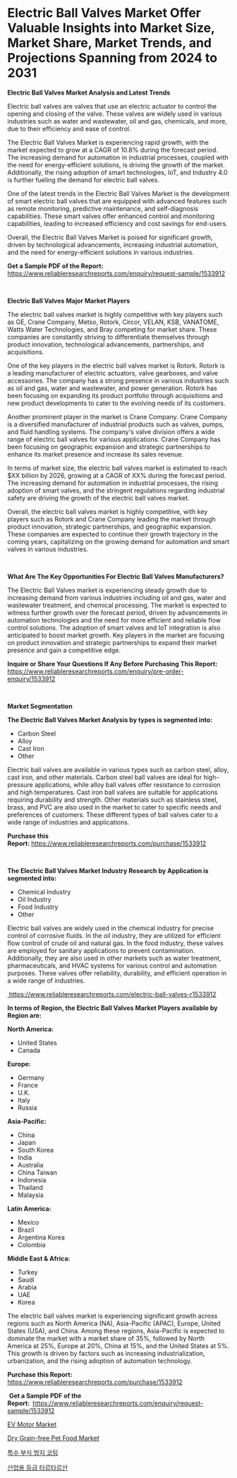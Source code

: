 <p><h1>Electric Ball Valves Market Offer Valuable Insights into Market Size, Market Share, Market Trends, and Projections Spanning from 2024 to 2031</h1></p><p><strong>Electric Ball Valves Market Analysis and Latest Trends</strong></p>
<p><p>Electric ball valves are valves that use an electric actuator to control the opening and closing of the valve. These valves are widely used in various industries such as water and wastewater, oil and gas, chemicals, and more, due to their efficiency and ease of control.</p><p>The Electric Ball Valves Market is experiencing rapid growth, with the market expected to grow at a CAGR of 10.8% during the forecast period. The increasing demand for automation in industrial processes, coupled with the need for energy-efficient solutions, is driving the growth of the market. Additionally, the rising adoption of smart technologies, IoT, and Industry 4.0 is further fueling the demand for electric ball valves.</p><p>One of the latest trends in the Electric Ball Valves Market is the development of smart electric ball valves that are equipped with advanced features such as remote monitoring, predictive maintenance, and self-diagnosis capabilities. These smart valves offer enhanced control and monitoring capabilities, leading to increased efficiency and cost savings for end-users.</p><p>Overall, the Electric Ball Valves Market is poised for significant growth, driven by technological advancements, increasing industrial automation, and the need for energy-efficient solutions in various industries.</p></p>
<p><strong>Get a Sample PDF of the Report:&nbsp;</strong> <a href="https://www.reliableresearchreports.com/enquiry/request-sample/1533912">https://www.reliableresearchreports.com/enquiry/request-sample/1533912</a></p>
<p>&nbsp;</p>
<p><strong>Electric Ball Valves Major Market Players</strong></p>
<p><p>The electric ball valves market is highly competitive with key players such as GE, Crane Company, Metso, Rotork, Circor, VELAN, KSB, VANATOME, Watts Water Technologies, and Bray competing for market share. These companies are constantly striving to differentiate themselves through product innovation, technological advancements, partnerships, and acquisitions.</p><p>One of the key players in the electric ball valves market is Rotork. Rotork is a leading manufacturer of electric actuators, valve gearboxes, and valve accessories. The company has a strong presence in various industries such as oil and gas, water and wastewater, and power generation. Rotork has been focusing on expanding its product portfolio through acquisitions and new product developments to cater to the evolving needs of its customers.</p><p>Another prominent player in the market is Crane Company. Crane Company is a diversified manufacturer of industrial products such as valves, pumps, and fluid handling systems. The company's valve division offers a wide range of electric ball valves for various applications. Crane Company has been focusing on geographic expansion and strategic partnerships to enhance its market presence and increase its sales revenue.</p><p>In terms of market size, the electric ball valves market is estimated to reach $XX billion by 2026, growing at a CAGR of XX% during the forecast period. The increasing demand for automation in industrial processes, the rising adoption of smart valves, and the stringent regulations regarding industrial safety are driving the growth of the electric ball valves market.</p><p>Overall, the electric ball valves market is highly competitive, with key players such as Rotork and Crane Company leading the market through product innovation, strategic partnerships, and geographic expansion. These companies are expected to continue their growth trajectory in the coming years, capitalizing on the growing demand for automation and smart valves in various industries.</p></p>
<p>&nbsp;</p>
<p><strong>What Are The Key Opportunities For Electric Ball Valves Manufacturers?</strong></p>
<p><p>The Electric Ball Valves market is experiencing steady growth due to increasing demand from various industries including oil and gas, water and wastewater treatment, and chemical processing. The market is expected to witness further growth over the forecast period, driven by advancements in automation technologies and the need for more efficient and reliable flow control solutions. The adoption of smart valves and IoT integration is also anticipated to boost market growth. Key players in the market are focusing on product innovation and strategic partnerships to expand their market presence and gain a competitive edge.</p></p>
<p><strong>Inquire or Share Your Questions If Any Before Purchasing This Report:</strong> <a href="https://www.reliableresearchreports.com/enquiry/pre-order-enquiry/1533912">https://www.reliableresearchreports.com/enquiry/pre-order-enquiry/1533912</a></p>
<p>&nbsp;</p>
<p><strong>Market Segmentation</strong></p>
<p><strong>The Electric Ball Valves Market Analysis by types is segmented into:</strong></p>
<p><ul><li>Carbon Steel</li><li>Alloy</li><li>Cast Iron</li><li>Other</li></ul></p>
<p><p>Electric ball valves are available in various types such as carbon steel, alloy, cast iron, and other materials. Carbon steel ball valves are ideal for high-pressure applications, while alloy ball valves offer resistance to corrosion and high temperatures. Cast iron ball valves are suitable for applications requiring durability and strength. Other materials such as stainless steel, brass, and PVC are also used in the market to cater to specific needs and preferences of customers. These different types of ball valves cater to a wide range of industries and applications.</p></p>
<p><strong>Purchase this Report:&nbsp;</strong><a href="https://www.reliableresearchreports.com/purchase/1533912">https://www.reliableresearchreports.com/purchase/1533912</a></p>
<p>&nbsp;</p>
<p><strong>The Electric Ball Valves Market Industry Research by Application is segmented into:</strong></p>
<p><ul><li>Chemical Industry</li><li>Oil Industry</li><li>Food Industry</li><li>Other</li></ul></p>
<p><p>Electric ball valves are widely used in the chemical industry for precise control of corrosive fluids. In the oil industry, they are utilized for efficient flow control of crude oil and natural gas. In the food industry, these valves are employed for sanitary applications to prevent contamination. Additionally, they are also used in other markets such as water treatment, pharmaceuticals, and HVAC systems for various control and automation purposes. These valves offer reliability, durability, and efficient operation in a wide range of industries.</p></p>
<p><a href="https://www.reliableresearchreports.com/electric-ball-valves-r1533912">&nbsp;https://www.reliableresearchreports.com/electric-ball-valves-r1533912</a></p>
<p><strong>In terms of Region, the Electric Ball Valves Market Players available by Region are:</strong></p>
<p>
    <p> <strong> North America: </strong>
        <ul>
            <li>United States</li>
            <li>Canada</li>
        </ul>
        </p> 
    <p> <strong> Europe: </strong>
        <ul>
            <li>Germany</li>
            <li>France</li>
            <li>U.K.</li>
            <li>Italy</li>
            <li>Russia</li>
        </ul>
        </p> 
    <p> <strong> Asia-Pacific: </strong>
        <ul>
            <li>China</li>
            <li>Japan</li>
            <li>South Korea</li>
            <li>India</li>
            <li>Australia</li>
            <li>China Taiwan</li>
            <li>Indonesia</li>
            <li>Thailand</li>
            <li>Malaysia</li>
        </ul>
        </p> 
    <p> <strong> Latin America: </strong>
        <ul>
            <li>Mexico</li>
            <li>Brazil</li>
            <li>Argentina Korea</li>
            <li>Colombia</li>
        </ul>
        </p> 
    <p> <strong> Middle East & Africa: </strong>
        <ul>
            <li>Turkey</li>
            <li>Saudi</li>
            <li>Arabia</li>
            <li>UAE</li>
            <li>Korea</li>
        </ul>
    </p>
    </p>
<p><p>The electric ball valves market is experiencing significant growth across regions such as North America (NA), Asia-Pacific (APAC), Europe, United States (USA), and China. Among these regions, Asia-Pacific is expected to dominate the market with a market share of 35%, followed by North America at 25%, Europe at 20%, China at 15%, and the United States at 5%. This growth is driven by factors such as increasing industrialization, urbanization, and the rising adoption of automation technology.</p></p>
<p><strong>Purchase this Report: </strong><a href="https://www.reliableresearchreports.com/purchase/1533912">https://www.reliableresearchreports.com/purchase/1533912</a></p>
<p>&nbsp;<strong>Get a Sample PDF of the Report:&nbsp;&nbsp;</strong><a href="https://www.reliableresearchreports.com/enquiry/request-sample/1533912">https://www.reliableresearchreports.com/enquiry/request-sample/1533912</a></p>
<p><strong></strong></p>
<p><p><a href="https://issuu.com/reportprime-2/docs/ev-motor-market-size-2030.pptx">EV Motor Market</a></p><p><a href="https://github.com/fkhcgcyl33/Market-Research-Report-List-1/blob/main/dry-grain-free-pet-food-market.md">Dry Grain-free Pet Food Market</a></p><p><a href="https://github.com/crfsywufhm81415/Market-Research-Report-List-2/blob/main/5741471165031.md">특수 부식 방지 코팅</a></p><p><a href="https://github.com/vs10l4sfg5c/Market-Research-Report-List-2/blob/main/7372305165032.md">산업용 등급 타르타르산</a></p></p>